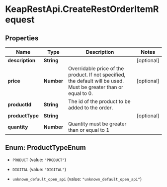 # KeapRestApi.CreateRestOrderItemRequest

## Properties

Name | Type | Description | Notes
------------ | ------------- | ------------- | -------------
**description** | **String** |  | [optional] 
**price** | **Number** | Overridable price of the product. If not specified, the default will be used. Must be greater than or equal to 0. | [optional] 
**productId** | **String** | The id of the product to be added to the order. | 
**productType** | **String** |  | [optional] 
**quantity** | **Number** | Quantity must be greater than or equal to 1 | 



## Enum: ProductTypeEnum


* `PRODUCT` (value: `"PRODUCT"`)

* `DIGITAL` (value: `"DIGITAL"`)

* `unknown_default_open_api` (value: `"unknown_default_open_api"`)




